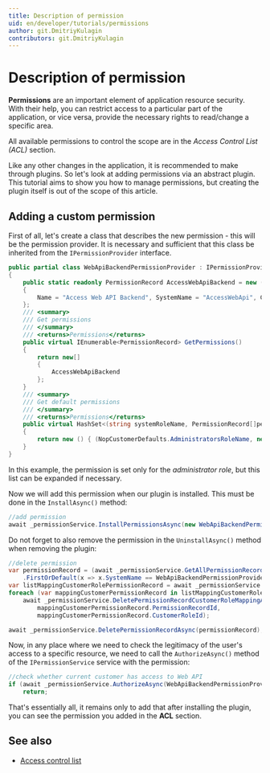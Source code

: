 ```yaml
---
title: Description of permission
uid: en/developer/tutorials/permissions
author: git.DmitriyKulagin
contributors: git.DmitriyKulagin
---
```


# Description of permission

**Permissions** are an important element of application resource security. With their help, you can restrict access to a particular part of the application, or vice versa, provide the necessary rights to read/change a specific area.

All available permissions to control the scope are in the *Access Control List (ACL)* section.

Like any other changes in the application, it is recommended to make through plugins. So let's look at adding permissions via an abstract plugin. This tutorial aims to show you how to manage permissions, but creating the plugin itself is out of the scope of this article.

## Adding a custom permission

First of all, let's create a class that describes the new permission - this will be the permission provider. It is necessary and sufficient that this class be inherited from the `IPermissionProvider` interface.

```csharp
public partial class WebApiBackendPermissionProvider : IPermissionProvider
{
    public static readonly PermissionRecord AccessWebApiBackend = new ()
    {
        Name = "Access Web API Backend", SystemName = "AccessWebApi", Category= "Standard"
    };
    /// <summary>
    /// Get permissions
    /// </summary>
    /// <returns>Permissions</returns>
    public virtual IEnumerable<PermissionRecord> GetPermissions()
    {
        return new[]
        {
            AccessWebApiBackend
        };
    }
    /// <summary>
    /// Get default permissions
    /// </summary>
    /// <returns>Permissions</returns>
    public virtual HashSet<(string systemRoleName, PermissionRecord[]permissions)> GetDefaultPermissions()
    {
        return new () { (NopCustomerDefaults.AdministratorsRoleName, new [] { AccessWebApiBackend }) };
    }
}
```

In this example, the permission is set only for the *administrator role*, but this list can be expanded if necessary.

Now we will add this permission when our plugin is installed. This must be done in the `InstallAsync()` method:

```csharp
//add permission
await _permissionService.InstallPermissionsAsync(new WebApiBackendPermissionProvider());
```

Do not forget to also remove the permission in the `UninstallAsync()` method when removing the plugin:

```csharp
//delete permission
var permissionRecord = (await _permissionService.GetAllPermissionRecordsAsync())
    .FirstOrDefault(x => x.SystemName == WebApiBackendPermissionProvider.AccessWebApiBackend.SystemName);
var listMappingCustomerRolePermissionRecord = await _permissionService.GetMappingByPermissionRecordIdAsync(permissionRecord.Id);
foreach (var mappingCustomerPermissionRecord in listMappingCustomerRolePermissionRecord)
    await _permissionService.DeletePermissionRecordCustomerRoleMappingAsync(
        mappingCustomerPermissionRecord.PermissionRecordId,
        mappingCustomerPermissionRecord.CustomerRoleId);

await _permissionService.DeletePermissionRecordAsync(permissionRecord);
```

Now, in any place where we need to check the legitimacy of the user's access to a specific resource, we need to call the `AuthorizeAsync()` method of the `IPermissionService` service with the permission:

```csharp
//check whether current customer has access to Web API
if (await _permissionService.AuthorizeAsync(WebApiBackendPermissionProvider.AccessWebApiBackend))
    return;
```

That's essentially all, it remains only to add that after installing the plugin, you can see the permission you added in the **ACL** section.

## See also

- [Access control list](xref:en/running-your-store/customer-management/access-control-list)
